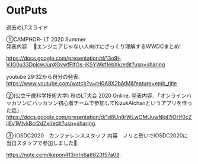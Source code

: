 # OutPuts

過去のLTスライド

①CAMPHOR- LT 2020 Summer   
発表内容　 🍎エンジニアじゃない人向けにざっくり理解するWWDCまとめ!  

https://docs.google.com/presentation/d/13o9i-VJG0u33DplcwJupXGvwfFIfOs-jKSYWkf1ebXk/edit?usp=sharing

youtube 29:32から自分の発表.    
https://www.youtube.com/watch?v=rH0A9X2bAtM&feature=emb_title


②(公立千歳科学技術大学) 秋のLT大会 2020 Online. 
発表内容. 
「オンラインハッカソンにハッカソン初心者チームで参加してKizukAIchanというアプリを作った話」. 
https://docs.google.com/presentation/d/1d8Un8rWLwOMUuwNIqI7jOHf0cZiIEv1MlvkBct2dZxI/edit?usp=sharing. 

③ iOSDC2020　カンファレンススタッフ
内容　ノリと勢いでiOSDC2020に当日スタッフで参加しました🍎. 

https://note.com/ikepon413/n/n6a8823f57a08. 
